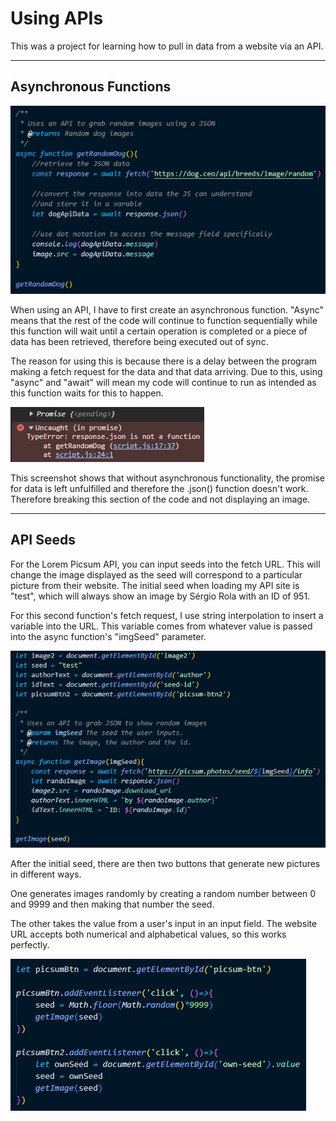 # Using APIs

This was a project for learning how to pull in data from a website via an API.

----

## Asynchronous Functions

![Screenshot of an async function fetching data with an API](https://github.com/devalexbd/using-APIs/blob/main/documentation/api_1.JPG?raw=true)

When using an API, I have to first create an asynchronous function. "Async" means that the rest of the code will continue to function sequentially while this function will wait until a certain operation is completed or a piece of data has been retrieved, therefore being executed out of sync.

The reason for using this is because there is a delay between the program making a fetch request for the data and that data arriving. Due to this, using "async" and "await" will mean my code will continue to run as intended as this function waits for this to happen.

![Screenshot of an unfulfilled promise](https://github.com/devalexbd/using-APIs/blob/main/documentation/unfulfilled_promise.JPG?raw=true)

This screenshot shows that without asynchronous functionality, the promise for data is left unfulfilled and therefore the .json() function doesn't work. Therefore breaking this section of the code and not displaying an image.

----

## API Seeds

For the Lorem Picsum API, you can input seeds into the fetch URL. This will change the image displayed as the seed will correspond to a particular picture from their website. The initial seed when loading my API site is "test", which will always show an image by Sérgio Rola with an ID of 951.

For this second function's fetch request, I use string interpolation to insert a variable into the URL. This variable comes from whatever value is passed into the async function's "imgSeed" parameter.

![Screenshot of my second fetch quest from the Lorem Picsum website](https://github.com/devalexbd/using-APIs/blob/main/documentation/api_2.JPG?raw=true)

After the initial seed, there are then two buttons that generate new pictures in different ways.

One generates images randomly by creating a random number between 0 and 9999 and then making that number the seed.

The other takes the value from a user's input in an input field. The website URL accepts both numerical and alphabetical values, so this works perfectly.

![Screenshot of the Lorem Picsum buttons](https://github.com/devalexbd/using-APIs/blob/main/documentation/change_seed.JPG?raw=true)
